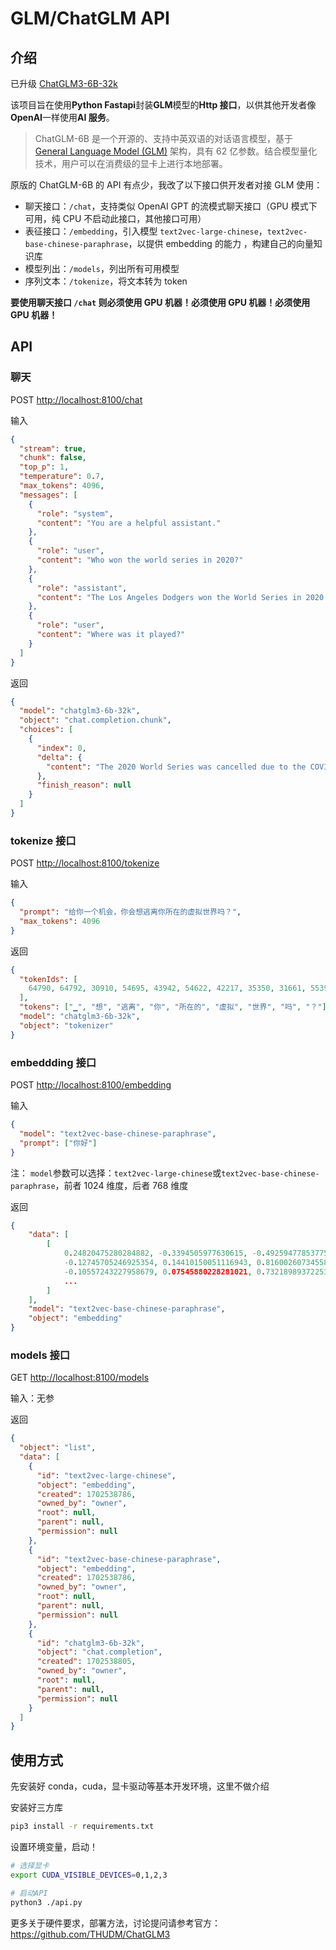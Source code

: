 # GLM/ChatGLM API

## 介绍

已升级 [ChatGLM3-6B-32k](https://huggingface.co/THUDM/chatglm3-6b-32k)

该项目旨在使用**Python Fastapi**封装**GLM**模型的**Http 接口**，以供其他开发者像**OpenAI**一样使用**AI 服务**。

> ChatGLM-6B 是一个开源的、支持中英双语的对话语言模型，基于 [General Language Model (GLM)](https://github.com/THUDM/GLM) 架构，具有 62 亿参数。结合模型量化技术，用户可以在消费级的显卡上进行本地部署。

原版的 ChatGLM-6B 的 API 有点少，我改了以下接口供开发者对接 GLM 使用：

- 聊天接口：`/chat`，支持类似 OpenAI GPT 的流模式聊天接口（GPU 模式下可用，纯 CPU 不启动此接口，其他接口可用）
- 表征接口：`/embedding`，引入模型 `text2vec-large-chinese`，`text2vec-base-chinese-paraphrase`，以提供 embedding 的能力 ，构建自己的向量知识库
- 模型列出：`/models`，列出所有可用模型
- 序列文本：`/tokenize`，将文本转为 token

**要使用聊天接口 `/chat` 则必须使用 GPU 机器！必须使用 GPU 机器！必须使用 GPU 机器！**

## API

### 聊天

POST <http://localhost:8100/chat>

输入

```json
{
  "stream": true,
  "chunk": false,
  "top_p": 1,
  "temperature": 0.7,
  "max_tokens": 4096,
  "messages": [
    {
      "role": "system",
      "content": "You are a helpful assistant."
    },
    {
      "role": "user",
      "content": "Who won the world series in 2020?"
    },
    {
      "role": "assistant",
      "content": "The Los Angeles Dodgers won the World Series in 2020."
    },
    {
      "role": "user",
      "content": "Where was it played?"
    }
  ]
}
```

返回

```json
{
  "model": "chatglm3-6b-32k",
  "object": "chat.completion.chunk",
  "choices": [
    {
      "index": 0,
      "delta": {
        "content": "The 2020 World Series was cancelled due to the COVID-19 pandemic and replaced with the 2020 National League Championship Series, which was also cancelled. Therefore, there was no winner for the 2020 World Series."
      },
      "finish_reason": null
    }
  ]
}
```

### tokenize 接口

POST <http://localhost:8100/tokenize>

输入

```json
{
  "prompt": "给你一个机会，你会想逃离你所在的虚拟世界吗？",
  "max_tokens": 4096
}
```

返回

```json
{
  "tokenIds": [
    64790, 64792, 30910, 54695, 43942, 54622, 42217, 35350, 31661, 55398, 31514
  ],
  "tokens": ["▁", "想", "逃离", "你", "所在的", "虚拟", "世界", "吗", "？"],
  "model": "chatglm3-6b-32k",
  "object": "tokenizer"
}
```

### embeddding 接口

POST <http://localhost:8100/embedding>

输入

```json
{
  "model": "text2vec-base-chinese-paraphrase",
  "prompt": ["你好"]
}
```

注： `model`参数可以选择：`text2vec-large-chinese`或`text2vec-base-chinese-paraphrase`，前者 1024 维度，后者 768 维度

返回

```json
{
    "data": [
        [
            0.24820475280284882, -0.3394505977630615, -0.49259477853775024, -0.7656153440475464, 1.2928277254104614,
            -0.12745705246925354, 0.14410150051116943, 0.816002607345581, -0.13315001130104065, -0.19451391696929932,
            -0.10557243227958679, 0.07545880228281021, 0.7321898937225342, 0.8100276589393616, 0.09575840085744858,
            ...
        ]
    ],
    "model": "text2vec-base-chinese-paraphrase",
    "object": "embedding"
}
```

### models 接口

GET <http://localhost:8100/models>

输入：无参

返回

```json
{
  "object": "list",
  "data": [
    {
      "id": "text2vec-large-chinese",
      "object": "embedding",
      "created": 1702538786,
      "owned_by": "owner",
      "root": null,
      "parent": null,
      "permission": null
    },
    {
      "id": "text2vec-base-chinese-paraphrase",
      "object": "embedding",
      "created": 1702538786,
      "owned_by": "owner",
      "root": null,
      "parent": null,
      "permission": null
    },
    {
      "id": "chatglm3-6b-32k",
      "object": "chat.completion",
      "created": 1702538805,
      "owned_by": "owner",
      "root": null,
      "parent": null,
      "permission": null
    }
  ]
}
```

## 使用方式

先安装好 conda，cuda，显卡驱动等基本开发环境，这里不做介绍

安装好三方库

```bash
pip3 install -r requirements.txt
```

设置环境变量，启动！

```bash
# 选择显卡
export CUDA_VISIBLE_DEVICES=0,1,2,3

# 启动API
python3 ./api.py
```

更多关于硬件要求，部署方法，讨论提问请参考官方：<https://github.com/THUDM/ChatGLM3>

